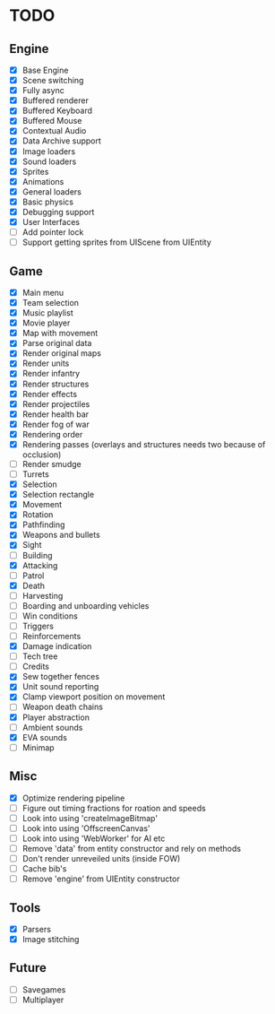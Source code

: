 # TODO

## Engine

- [x] Base Engine
- [x] Scene switching
- [x] Fully async
- [x] Buffered renderer
- [x] Buffered Keyboard
- [x] Buffered Mouse
- [x] Contextual Audio
- [x] Data Archive support
- [x] Image loaders
- [x] Sound loaders
- [x] Sprites
- [x] Animations
- [x] General loaders
- [x] Basic physics
- [x] Debugging support
- [x] User Interfaces
- [ ] Add pointer lock
- [ ] Support getting sprites from UIScene from UIEntity

## Game

- [x] Main menu
- [x] Team selection
- [x] Music playlist
- [x] Movie player
- [x] Map with movement
- [x] Parse original data
- [x] Render original maps
- [x] Render units
- [x] Render infantry
- [x] Render structures
- [x] Render effects
- [x] Render projectiles
- [x] Render health bar
- [x] Render fog of war
- [x] Rendering order
- [x] Rendering passes (overlays and structures needs two because of occlusion)
- [ ] Render smudge
- [ ] Turrets
- [x] Selection
- [x] Selection rectangle
- [x] Movement
- [x] Rotation
- [x] Pathfinding
- [x] Weapons and bullets
- [x] Sight
- [ ] Building
- [x] Attacking
- [ ] Patrol
- [x] Death
- [ ] Harvesting
- [ ] Boarding and unboarding vehicles
- [ ] Win conditions
- [ ] Triggers
- [ ] Reinforcements
- [x] Damage indication
- [ ] Tech tree
- [ ] Credits
- [x] Sew together fences
- [x] Unit sound reporting
- [x] Clamp viewport position on movement
- [ ] Weapon death chains
- [x] Player abstraction
- [ ] Ambient sounds
- [x] EVA sounds
- [ ] Minimap

## Misc

- [x] Optimize rendering pipeline
- [ ] Figure out timing fractions for roation and speeds
- [ ] Look into using 'createImageBitmap'
- [ ] Look into using 'OffscreenCanvas'
- [ ] Look into using 'WebWorker' for AI etc
- [ ] Remove 'data' from entity constructor and rely on methods
- [ ] Don't render unreveiled units (inside FOW)
- [ ] Cache bib's
- [ ] Remove 'engine' from UIEntity constructor

## Tools

- [x] Parsers
- [x] Image stitching

## Future

- [ ] Savegames
- [ ] Multiplayer
